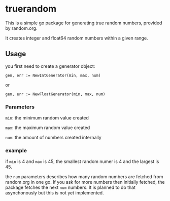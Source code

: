# truerandom

This is a simple go package for generating true random numbers, provided by random.org.

It creates integer and float64 random numbers within a given range.

## Usage

you first need to create a generator object:

```gen, err := NewIntGenerator(min, max, num)```

or

```gen, err := NewFloatGenerator(min, max, num)```

### Parameters

```min```: the minimum random value created

```max```: the maximum random value created

```num```: the amount of numbers created internally

### example

if ```min``` is 4 and ```max``` is 45, the smallest random numer is 4 and the largest is 45.

the ```num``` parameters describes how many random numbers are fetched from random.org in one go. If you ask for more numbers then initially fetched, the package fetches the next ```num``` numbers.
It is planned to do that asynchonously but this is not yet implemented.
